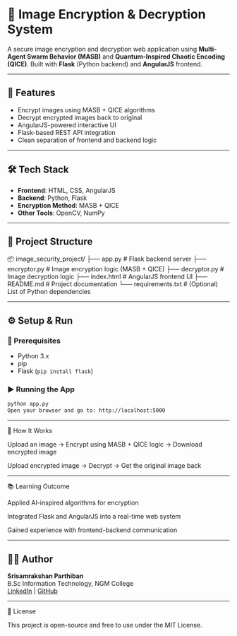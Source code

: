 # 🔐 Image Encryption & Decryption System

A secure image encryption and decryption web application using **Multi-Agent Swarm Behavior (MASB)** and **Quantum-Inspired Chaotic Encoding (QICE)**. Built with **Flask** (Python backend) and **AngularJS** frontend.

---

## 🚀 Features

- Encrypt images using MASB + QICE algorithms
- Decrypt encrypted images back to original
- AngularJS-powered interactive UI
- Flask-based REST API integration
- Clean separation of frontend and backend logic

---

## 🛠️ Tech Stack

- **Frontend**: HTML, CSS, AngularJS
- **Backend**: Python, Flask
- **Encryption Method**: MASB + QICE
- **Other Tools**: OpenCV, NumPy

---

## 📁 Project Structure

📦 image_security_project/
├── app.py               # Flask backend server
├── encryptor.py         # Image encryption logic (MASB + QICE)
├── decryptor.py         # Image decryption logic
├── index.html           # AngularJS frontend UI
├── README.md            # Project documentation
└── requirements.txt     # (Optional) List of Python dependencies

---
## ⚙️ Setup & Run

### 🔧 Prerequisites
- Python 3.x
- pip
- Flask (`pip install flask`)

### ▶️ Running the App

```bash
python app.py
Open your browser and go to: http://localhost:5000

```
---

🧪 How It Works

Upload an image → Encrypt using MASB + QICE logic → Download encrypted image

Upload encrypted image → Decrypt → Get the original image back



---
📚 Learning Outcome

Applied AI-inspired algorithms for encryption

Integrated Flask and AngularJS into a real-time web system

Gained experience with frontend-backend communication



---

## 🧑‍💻 Author

**Srisamrakshan Parthiban**  
B.Sc Information Technology, NGM College  
[LinkedIn](https://www.linkedin.com/in/srisamrakshan-parthiban-64847535b) | [GitHub](https://github.com/Samrakshan-Prog)


---

📜 License

This project is open-source and free to use under the MIT License.
